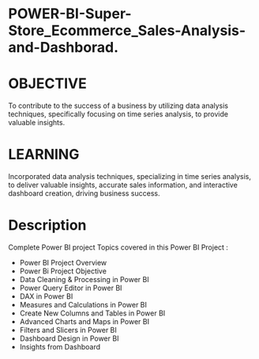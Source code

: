 # POWER-BI-Super-Store_Ecommerce_Sales-Analysis-and-Dashborad.

# OBJECTIVE
To contribute to the success of a business by utilizing data analysis techniques, specifically focusing on time series analysis, to provide valuable insights.
# LEARNING
Incorporated data analysis techniques, specializing in time series analysis, to deliver valuable insights, accurate sales information, and interactive dashboard creation, driving business success.

# Description
Complete Power BI project
Topics covered in this Power BI Project :
- Power BI Project Overview
- Power Bi Project Objective
- Data Cleaning & Processing in Power BI
- Power Query Editor in Power BI
- DAX in Power BI
- Measures and Calculations in Power BI
- Create New Columns and Tables in Power BI
- Advanced Charts and Maps in Power BI
- Filters and Slicers in Power BI
- Dashboard Design in Power BI
- Insights from Dashboard
